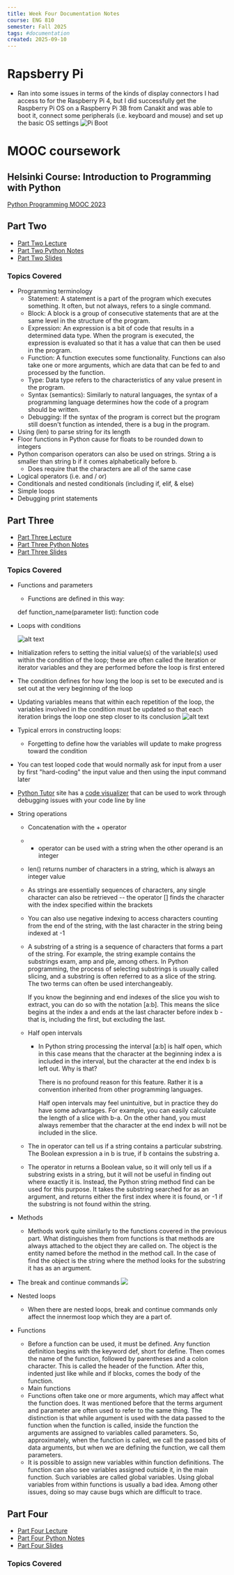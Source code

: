 ```yaml
---
title: Week Four Documentation Notes
course: ENG 810
semester: Fall 2025
tags: #documentation
created: 2025-09-10
---
```


# Rapsberry Pi 
- Ran into some issues in terms of the kinds of display connectors I had access to for the Raspberry Pi 4, but I did successfully get the Raspberry Pi OS on a Raspberry Pi 3B from Canakit and was able to boot it, connect some peripherals (i.e. keyboard and mouse) and set up the basic OS settings
	![Pi Boot](/eng810/images/pi_boot.jpg)
 
# MOOC coursework

## Helsinki Course: Introduction to Programming with Python
[Python Programming MOOC 2023](https://programming-23.mooc.fi/)

## Part Two
- [Part Two Lecture](https://youtu.be/xjBP3awP-I8)
- [Part Two Python Notes](/eng810/helsinki_mooc/py_notes/lecture_two.py)
- [Part Two Slides](/eng810/helsinki_mooc/written_notes/part_two.md)

### Topics Covered
- Programming terminology
	- Statement: A statement is a part of the program which executes something. It often, but not always, refers to a single command.
    - Block: A block is a group of consecutive statements that are at the same level in the structure of the program.
    - Expression: An expression is a bit of code that results in a determined data type. When the program is executed, the expression is evaluated so that it has a value that can then be used in the program.
    - Function: A function executes some functionality. Functions can also take one or more arguments, which are data that can be fed to and processed by the function. 
    - Type: Data type refers to the characteristics of any value present in the program.
    - Syntax (semantics): Similarly to natural languages, the syntax of a programming language determines how the code of a program should be written.
    - Debugging: If the syntax of the program is correct but the program still doesn't function as intended, there is a bug in the program.
- Using (len) to parse string for its length
- Floor functions in Python cause for floats to be rounded down to integers
- Python comparison operators can also be used on strings. String a is smaller than string b if it comes alphabetically before b.
	- Does require that the characters are all of the same case
- Logical operators (i.e. and / or)
- Conditionals and nested conditionals (including if, elif, & else)
- Simple loops
- Debugging print statements

## Part Three
- [Part Three Lecture](https://youtu.be/G0zdNWCm8h8)
- [Part Three Python Notes](/eng810/helsinki_mooc/py_notes/lecture_three.py)
- [Part Three Slides](/eng810/helsinki_mooc/written_notes/part_three.excalidraw)

### Topics Covered
- Functions and parameters
    - Functions are defined in this way:

    def function_name(parameter list):
        function code
- Loops with conditions

    ![alt text](../images/conditional_loops.png)

- Initialization refers to setting the initial value(s) of the variable(s) used within the condition of the loop; these are often called the iteration or iterator variables and they are performed before the loop is first entered
- The condition defines for how long the loop is set to be executed and is set out at the very beginning of the loop
- Updating variables means that within each repetition of the loop, the variables involved in the condition must be updated so that each iteration brings the loop one step closer to its conclusion
    ![alt text](../images/initialization_condition_updatedvariables.png)
- Typical errors in constructing loops:
    - Forgetting to define how the variables will update to make progress toward the condition
- You can test looped code that would normally ask for input from a user by first "hard-coding" the input value and then using the input command later
- [Python Tutor](https://pythontutor.com/) site has a [code visualizer](https://pythontutor.com/visualize.html#mode=edit) that can be used to work through debugging issues with your code line by line
- String operations
    - Concatenation with the + operator
    - * operator can be used with a string when the other operand is an integer
    - len() returns number of characters in a string, which is always an integer value
    - As strings are essentially sequences of characters, any single character can also be retrieved -- the operator [] finds the character with the index specified within the brackets
    - You can also use negative indexing to access characters counting from the end of the string, with the last character in the string being indexed at -1
    - A substring of a string is a sequence of characters that forms a part of the string. For example, the string example contains the substrings exam, amp and ple, among others. In Python programming, the process of selecting substrings is usually called slicing, and a substring is often referred to as a slice of the string. The two terms can often be used interchangeably.
    
        If you know the beginning and end indexes of the slice you wish to extract, you can do so with the notation [a:b]. This means the slice begins at the index a and ends at the last character before index b - that is, including the first, but excluding the last.
    - Half open intervals
        - In Python string processing the interval [a:b] is half open, which in this case means that the character at the beginning index a is included in the interval, but the character at the end index b is left out. Why is that?
        
            There is no profound reason for this feature. Rather it is a convention inherited from other programming languages.
        
            Half open intervals may feel unintuitive, but in practice they do have some advantages. For example, you can easily calculate the length of a slice with b-a. On the other hand, you must always remember that the character at the end index b will not be included in the slice.
    - The in operator can tell us if a string contains a particular substring. The Boolean expression a in b is true, if b contains the substring a.
    - The operator in returns a Boolean value, so it will only tell us if a substring exists in a string, but it will not be useful in finding out where exactly it is. Instead, the Python string method find can be used for this purpose. It takes the substring searched for as an argument, and returns either the first index where it is found, or -1 if the substring is not found within the string.
- Methods
    - Methods work quite similarly to the functions covered in the previous part. What distinguishes them from functions is that methods are always attached to the object they are called on. The object is the entity named before the method in the method call. In the case of find the object is the string where the method looks for the substring it has as an argument.
- The break and continue commands
![](/eng810/images/continue.png)
- Nested loops
    - When there are nested loops, break and continue commands only affect the innermost loop which they are a part of. 
- Functions
    - Before a function can be used, it must be defined. Any function definition begins with the keyword def, short for define. Then comes the name of the function, followed by parentheses and a colon character. This is called the header of the function. After this, indented just like while and if blocks, comes the body of the function.
    - Main functions
    - Functions often take one or more arguments, which may affect what the function does. It was mentioned before that the terms argument and parameter are often used to refer to the same thing. The distinction is that while argument is used with the data passed to the function when the function is called, inside the function the arguments are assigned to variables called parameters. So, approximately, when the function is called, we call the passed bits of data arguments, but when we are defining the function, we call them parameters.
    - It is possible to assign new variables within function definitions. The function can also see variables assigned outside it, in the main function. Such variables are called global variables. Using global variables from within functions is usually a bad idea. Among other issues, doing so may cause bugs which are difficult to trace.

## Part Four
- [Part Four Lecture](https://youtu.be/U7MFzDabDqg)
- [Part Four Python Notes](/eng810/helsinki_mooc/py_notes/lecture_four.py)
- [Part Four Slides](/eng810/helsinki_mooc/written_notes/part_four.excalidraw)

### Topics Covered
